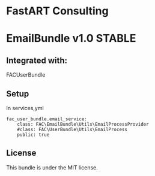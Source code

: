 FastART Consulting 
=============

EmailBundle v1.0 STABLE
=============

Integrated with:
- 
FACUserBundle


Setup
------------
In services,yml 

    fac_user_bundle.email_service:
        class: FAC\EmailBundle\Utils\EmailProcessProvider
        #class: FAC\UserBundle\Utils\EmailProcess
        public: true


License
-------

This bundle is under the MIT license.

